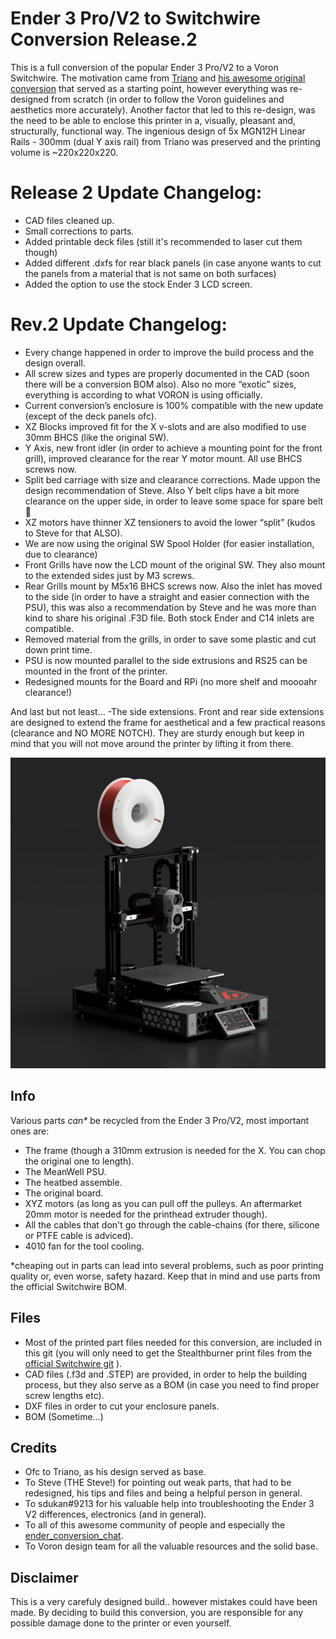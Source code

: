 # Ender 3 Pro/V2 to Switchwire Conversion Release.2

This is a full conversion of the popular Ender 3 Pro/V2 to a Voron Switchwire. The motivation came from [Triano](https://github.com/walttriano) and [his awesome original conversion](https://github.com/walttriano/VoronUsers/tree/master/printer_mods/Triano/Ender_3Pro_Switchwire) that served as a starting point, however everything was re-designed from scratch (in order to follow the Voron guidelines and aesthetics more accurately). Another factor that led to this re-design, was the need to be able to enclose this printer in a, visually, pleasant and, structurally, functional way. The ingenious design of 5x MGN12H Linear Rails - 300mm (dual Y axis rail) from Triano was preserved and the printing volume is ~220x220x220.

# Release 2 Update Changelog:

- CAD files cleaned up.
- Small corrections to parts.
- Added printable deck files (still it's recommended to laser cut them though)
- Added different .dxfs for rear black panels (in case anyone wants to cut the panels from a material that is not same on both surfaces)
- Added the option to use the stock Ender 3 LCD screen.

# Rev.2 Update Changelog:

- Every change happened in order to improve the build process and the design overall.
- All screw sizes and types are properly documented in the CAD (soon there will be a conversion BOM also). Also no more “exotic” sizes, everything is according to what VORON is using officially.
- Current conversion’s enclosure is 100% compatible with the new update (except of the deck panels ofc).
- XZ Blocks improved fit for the X v-slots and are also modified to use 30mm BHCS (like the original SW).
- Y Axis, new front idler (in order to achieve a mounting point for the front grill), improved clearance for the rear Y motor mount. All use BHCS screws now.
- Split bed carriage with size and clearance corrections. Made uppon the design recommendation of Steve. Also Y belt clips have a bit more clearance on the upper side, in order to leave some space for spare belt 🙂
- XZ motors have thinner XZ tensioners to avoid the lower “split” (kudos to Steve for that ALSO).
- We are now using the original SW Spool Holder (for easier installation, due to clearance)
- Front Grills have now the LCD mount of the original SW. They also mount to the extended sides just by M3 screws.
- Rear Grills mount by M5x16 BHCS screws now. Also the inlet has moved to the side (in order to have a straight and easier connection with the PSU), this was also a recommendation by Steve and he was more than kind to share his original .F3D file. Both stock Ender and C14 inlets are compatible.
- Removed material from the grills, in order to save some plastic and cut down print time.
- PSU is now mounted parallel to the side extrusions and RS25 can be mounted in the front of the printer.
- Redesigned mounts for the Board and RPi (no more shelf and moooahr clearance!)

And last but not least…
-The side extensions. Front and rear side extensions are designed to extend the frame for aesthetical and a few practical reasons (clearance and NO MORE NOTCH). They are sturdy enough but keep in mind that you will not move around the printer by lifting it from there.

![Home](1.1_crop.png)

## Info

Various parts _can*_ be recycled from the Ender 3 Pro/V2, most important ones are:
- The frame (though a 310mm extrusion is needed for the X. You can chop the original one to length).
- The MeanWell PSU.
- The heatbed assemble.
- The original board.
- XYZ motors (as long as you can pull off the pulleys. An aftermarket 20mm motor is needed for the printhead extruder though).
- All the cables that don't go through the cable-chains (for there, silicone or PTFE cable is adviced).
- 4010 fan for the tool cooling.

*cheaping out in parts can lead into several problems, such as poor printing quality or, even worse, safety hazard. Keep that in mind and use parts from the official Switchwire BOM.

## Files

- Most of the printed part files needed for this conversion, are included in this git (you will only need to get the Stealthburner print files from the [official Switchwire git](https://github.com/VoronDesign/Voron-Stealthburner) ).
- CAD files (.f3d and .STEP) are provided, in order to help the building process, but they also serve as a BOM (in case you need to find proper screw lengths etc).
- DXF files in order to cut your enclosure panels.
- BOM (Sometime...)

## Credits

- Ofc to Triano, as his design served as base.
- To Steve (THE Steve!) for pointing out weak parts, that had to be redesigned, his tips and files and being a helpful person in general.
- To sdukan#9213 for his valuable help into troubleshooting the Ender 3 V2 differences, electronics (and in general).
- To all of this awesome community of people and especially the [ender_conversion_chat](https://discord.com/channels/460117602945990666/947303252372906014).
- To Voron design team for all the valuable resources and the solid base.

## Disclaimer

This is a very carefuly designed build.. however mistakes could have been made. By deciding to build this conversion, you are responsible for any possible damage done to the printer or even yourself.

